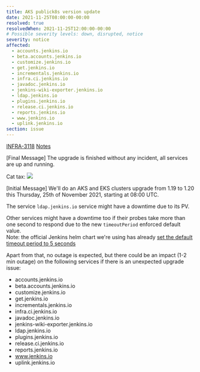 ```yaml
---
title: AKS publick8s version update
date: 2021-11-25T08:00:00-00:00
resolved: true
resolvedWhen: 2021-11-25T12:00:00-00:00
# Possible severity levels: down, disrupted, notice
severity: notice
affected:
  - accounts.jenkins.io
  - beta.accounts.jenkins.io
  - customize.jenkins.io
  - get.jenkins.io
  - incrementals.jenkins.io
  - infra.ci.jenkins.io
  - javadoc.jenkins.io
  - jenkins-wiki-exporter.jenkins.io
  - ldap.jenkins.io
  - plugins.jenkins.io
  - release.ci.jenkins.io
  - reports.jenkins.io
  - www.jenkins.io
  - uplink.jenkins.io
section: issue
---
```


[INFRA-3118](https://issues.jenkins.io/browse/INFRA-3118)
[Notes](https://github.com/jenkins-infra/documentation/blob/main/maintenance/kubernetes/aks-1.20.md)

[Final Message]
The upgrade is finished without any incident, all services are up and running.

Cat tax:
![](https://d33wubrfki0l68.cloudfront.net/688a7bc98d1e09112a54286a9282073c7bf5ee78/5cff4/images/blog/2020-12-08-kubernetes-1.20-release-announcement/laser.png)

[Initial Message]
We'll do an AKS and EKS clusters upgrade from 1.19 to 1.20 this Thursday, 25th of November 2021, starting at 08:00 UTC.

The service `ldap.jenkins.io` service might have a downtime due to its PV.

Other services might have a downtime too if their probes take more than one second to respond due to the new `timeoutPeriod` enforced default value.  
Note: the official Jenkins helm chart we're using has already [set the default timeout period to 5 seconds](https://github.com/jenkinsci/helm-charts/blob/main/charts/jenkins/values.yaml#L150-L168)

Apart from that, no outage is expected, but there could be an impact (1-2 min outage) on the following services if there is an unexpected upgrade issue:
  - accounts.jenkins.io
  - beta.accounts.jenkins.io
  - customize.jenkins.io
  - get.jenkins.io
  - incrementals.jenkins.io
  - infra.ci.jenkins.io
  - javadoc.jenkins.io
  - jenkins-wiki-exporter.jenkins.io
  - ldap.jenkins.io
  - plugins.jenkins.io
  - release.ci.jenkins.io
  - reports.jenkins.io
  - www.jenkins.io
  - uplink.jenkins.io
